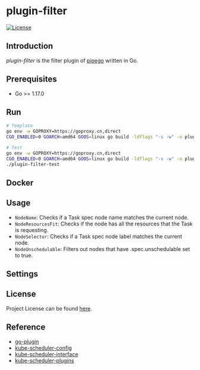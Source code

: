 # plugin-filter

[![License](https://img.shields.io/github/license/pipego/plugin-filter.svg)](https://github.com/pipego/plugin-filter/blob/main/LICENSE)



## Introduction

*plugin-filter* is the filter plugin of [pipego](https://github.com/pipego) written in Go.



## Prerequisites

- Go >= 1.17.0



## Run

```bash
# Template
go env -w GOPROXY=https://goproxy.cn,direct
CGO_ENABLED=0 GOARCH=amd64 GOOS=linux go build -ldflags "-s -w" -o plugin/filter-nodename plugin/nodename.go
```



```bash
# Test
go env -w GOPROXY=https://goproxy.cn,direct
CGO_ENABLED=0 GOARCH=amd64 GOOS=linux go build -ldflags "-s -w" -o plugin-filter-test main.go
./plugin-filter-test
```



## Docker



## Usage

- `NodeName`: Checks if a Task spec node name matches the current node.
- `NodeResourcesFit`: Checks if the node has all the resources that the Task is requesting.
- `NodeSelector`: Checks if a Task spec node label matches the current node.
- `NodeUnschedulable`: Filters out nodes that have .spec.unschedulable set to true.



## Settings



## License

Project License can be found [here](LICENSE).



## Reference

- [go-plugin](https://github.com/hashicorp/go-plugin)
- [kube-scheduler-config](https://kubernetes.io/docs/reference/scheduling/config)
- [kube-scheduler-interface](https://github.com/kubernetes/kubernetes/blob/master/pkg/scheduler/framework/interface.go)
- [kube-scheduler-plugins](https://github.com/kubernetes/kubernetes/blob/master/pkg/scheduler/framework/plugins)
